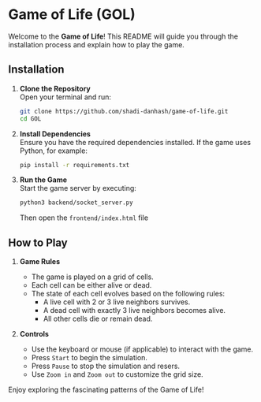 # Game of Life (GOL)

Welcome to the **Game of Life**! This README will guide you through the installation process and explain how to play the game.

## Installation

1. **Clone the Repository**  
    Open your terminal and run:
    ```bash
    git clone https://github.com/shadi-danhash/game-of-life.git
    cd GOL
    ```

2. **Install Dependencies**  
    Ensure you have the required dependencies installed. If the game uses Python, for example:
    ```bash
    pip install -r requirements.txt
    ```

3. **Run the Game**  
    Start the game server by executing:
    ```bash
    python3 backend/socket_server.py
    ```

    Then open the `frontend/index.html` file

## How to Play

1. **Game Rules**  
    - The game is played on a grid of cells.
    - Each cell can be either alive or dead.
    - The state of each cell evolves based on the following rules:
      - A live cell with 2 or 3 live neighbors survives.
      - A dead cell with exactly 3 live neighbors becomes alive.
      - All other cells die or remain dead.

2. **Controls**  
    - Use the keyboard or mouse (if applicable) to interact with the game.
    - Press `Start` to begin the simulation.
    - Press `Pause` to stop the simulation and resers.
    - Use `Zoom in` and `Zoom out` to customize the grid size.

Enjoy exploring the fascinating patterns of the Game of Life!